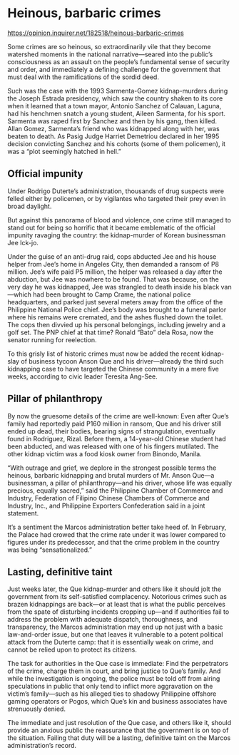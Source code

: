 # Heinous, barbaric crimes

https://opinion.inquirer.net/182518/heinous-barbaric-crimes





Some crimes are so heinous, so extraordinarily vile that they become watershed moments in the national narrative—seared into the public’s consciousness as an assault on the people’s fundamental sense of security and order, and immediately a defining challenge for the government that must deal with the ramifications of the sordid deed.

Such was the case with the 1993 Sarmenta-Gomez kidnap-murders during the Joseph Estrada presidency, which saw the country shaken to its core when it learned that a town mayor, Antonio Sanchez of Calauan, Laguna, had his henchmen snatch a young student, Aileen Sarmenta, for his sport. Sarmenta was raped first by Sanchez and then by his gang, then killed. Allan Gomez, Sarmenta’s friend who was kidnapped along with her, was beaten to death. As Pasig Judge Harriet Demetriou declared in her 1995 decision convicting Sanchez and his cohorts (some of them policemen), it was a “plot seemingly hatched in hell.”



##  Official impunity



Under Rodrigo Duterte’s administration, thousands of drug suspects were felled either by policemen, or by vigilantes who targeted their prey even in broad daylight.

But against this panorama of blood and violence, one crime still managed to stand out for being so horrific that it became emblematic of the official impunity ravaging the country: the kidnap-murder of Korean businessman Jee Ick-jo.

Under the guise of an anti-drug raid, cops abducted Jee and his house helper from Jee’s home in Angeles City, then demanded a ransom of P8 million. Jee’s wife paid P5 million, the helper was released a day after the abduction, but Jee was nowhere to be found. That was because, on the very day he was kidnapped, Jee was strangled to death inside his black van—which had been brought to Camp Crame, the national police headquarters, and parked just several meters away from the office of the Philippine National Police chief. Jee’s body was brought to a funeral parlor where his remains were cremated, and the ashes flushed down the toilet. The cops then divvied up his personal belongings, including jewelry and a golf set. The PNP chief at that time? Ronald “Bato” dela Rosa, now the senator running for reelection.

To this grisly list of historic crimes must now be added the recent kidnap-slay of business tycoon Anson Que and his driver—already the third such kidnapping case to have targeted the Chinese community in a mere five weeks, according to civic leader Teresita Ang-See.



##  Pillar of philanthropy



By now the gruesome details of the crime are well-known: Even after Que’s family had reportedly paid P160 million in ransom, Que and his driver still ended up dead, their bodies, bearing signs of strangulation, eventually found in Rodriguez, Rizal. Before them, a 14-year-old Chinese student had been abducted, and was released with one of his fingers mutilated. The other kidnap victim was a food kiosk owner from Binondo, Manila.

“With outrage and grief, we deplore in the strongest possible terms the heinous, barbaric kidnapping and brutal murders of Mr. Anson Que—a businessman, a pillar of philanthropy—and his driver, whose life was equally precious, equally sacred,” said the Philippine Chamber of Commerce and Industry, Federation of Filipino Chinese Chambers of Commerce and Industry, Inc., and Philippine Exporters Confederation said in a joint statement.

It’s a sentiment the Marcos administration better take heed of. In February, the Palace had crowed that the crime rate under it was lower compared to figures under its predecessor, and that the crime problem in the country was being “sensationalized.”



##  Lasting, definitive taint



Just weeks later, the Que kidnap-murder and others like it should jolt the government from its self-satisfied complacency. Notorious crimes such as brazen kidnappings are back—or at least that is what the public perceives from the spate of disturbing incidents cropping up—and if authorities fail to address the problem with adequate dispatch, thoroughness, and transparency, the Marcos administration may end up not just with a basic law-and-order issue, but one that leaves it vulnerable to a potent political attack from the Duterte camp: that it is essentially weak on crime, and cannot be relied upon to protect its citizens.

The task for authorities in the Que case is immediate: Find the perpetrators of the crime, charge them in court, and bring justice to Que’s family. And while the investigation is ongoing, the police must be told off from airing speculations in public that only tend to inflict more aggravation on the victim’s family—such as his alleged ties to shadowy Philippine offshore gaming operators or Pogos, which Que’s kin and business associates have strenuously denied.

The immediate and just resolution of the Que case, and others like it, should provide an anxious public the reassurance that the government is on top of the situation. Failing that duty will be a lasting, definitive taint on the Marcos administration’s record.